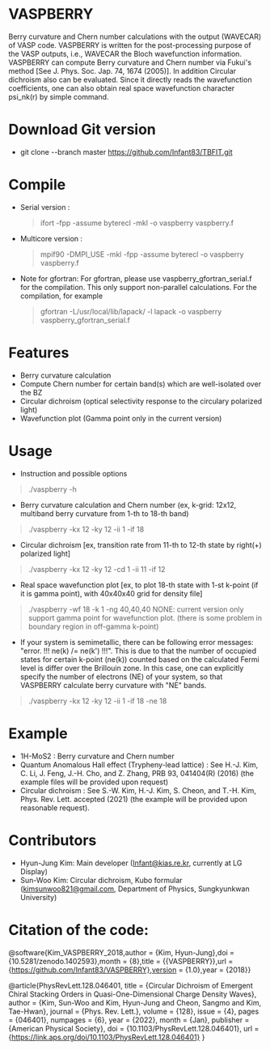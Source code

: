 # VASPBERRY
Berry curvature and Chern number calculations with the output (WAVECAR) of VASP code.
VASPBERRY is written for the post-processing purpose of the VASP outputs, i.e., WAVECAR the Bloch wavefunction information. VASPBERRY can compute Berry curvature and Chern number via Fukui's method [See J. Phys. Soc. Jap. 74, 1674 (2005)]. In addition Circular dichroism also can be evaluated. Since it directly reads the wavefunction coefficients, one can also obtain real space wavefunction character psi_nk(r) by simple command.

# Download Git version
* git clone --branch master  https://github.com/Infant83/TBFIT.git

# Compile
* Serial version : 
    > ifort -fpp -assume byterecl -mkl -o vaspberry vaspberry.f
* Multicore version : 
    > mpif90 -DMPI_USE -mkl -fpp -assume byterecl -o vaspberry vaspberry.f

* Note for gfortran:
    For gfortran, please use vaspberry_gfortran_serial.f for the compilation. This only support non-parallel calculations.
    For the compilation, for example
    > gfortran -L/usr/local/lib/lapack/ -l lapack -o vaspberry vaspberry_gfortran_serial.f

# Features
* Berry curvature calculation
* Compute Chern number for certain band(s) which are well-isolated over the BZ
* Circular dichroism (optical selectivity response to the circulary polarized light)
* Wavefunction plot (Gamma point only in the current version)

# Usage
* Instruction and possible options
> ./vaspberry -h
* Berry curvature calculation and Chern number (ex, k-grid: 12x12, multiband berry curvature from 1-th to 18-th band)
> ./vaspberry -kx 12 -ky 12 -ii 1 -if 18
* Circular dichroism [ex, transition rate from 11-th to 12-th state by right(+) polarized light]
> ./vaspberry -kx 12 -ky 12 -cd 1 -ii 11 -if 12
* Real space wavefunction plot [ex, to plot 18-th state with 1-st k-point (if it is gamma point), with 40x40x40 grid for density file]
> ./vaspberry -wf 18 -k 1 -ng 40,40,40
> NONE: current version only support gamma point for wavefunction plot. (there is some problem in boundary region in off-gamma k-point)
* If your system is semimetallic, there can be following error messages: "error. !!! ne(k) /= ne(k') !!!". This is due to that the number of occupied states for certain k-point (ne(k)) counted based on the calculated Fermi level is differ over the Brillouin zone. In this case, one can explicitly specify the number of electrons (NE) of your system, so that VASPBERRY calculate berry curvature with "NE" bands. 
> ./vaspberry -kx 12 -ky 12 -ii 1 -if 18 -ne 18

# Example
* 1H-MoS2 : Berry curvature and Chern number
* Quantum Anomalous Hall effect (Trypheny-lead lattice) : See H.-J. Kim, C. Li, J. Feng, J.-H. Cho, and Z. Zhang, PRB 93, 041404(R) (2016) (the example files will be provided upon request)
* Circular dichroism : See S.-W. Kim, H.-J. Kim, S. Cheon, and T.-H. Kim, Phys. Rev. Lett. accepted (2021) (the example will be provided upon reasonable request).

# Contributors
* Hyun-Jung Kim: Main developer (Infant@kias.re.kr, currently at LG Display)
* Sun-Woo Kim: Circular dichroism, Kubo formular (kimsunwoo821@gmail.com, Department of Physics, Sungkyunkwan University)

# Citation of the code:
@software{Kim_VASPBERRY_2018,author = {Kim, Hyun-Jung},doi = {10.5281/zenodo.1402593},month = {8},title = {{VASPBERRY}},url = {https://github.com/Infant83/VASPBERRY},version = {1.0},year = {2018}}

@article{PhysRevLett.128.046401,
  title = {Circular Dichroism of Emergent Chiral Stacking Orders in Quasi-One-Dimensional Charge Density Waves},
  author = {Kim, Sun-Woo and Kim, Hyun-Jung and Cheon, Sangmo and Kim, Tae-Hwan},
  journal = {Phys. Rev. Lett.},
  volume = {128},
  issue = {4},
  pages = {046401},
  numpages = {6},
  year = {2022},
  month = {Jan},
  publisher = {American Physical Society},
  doi = {10.1103/PhysRevLett.128.046401},
  url = {https://link.aps.org/doi/10.1103/PhysRevLett.128.046401}
}



